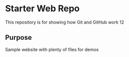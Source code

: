 # Starter Web Repo

This repository is for showing how Git and GitHub work 12

## Purpose

Sample website with plenty of files for demos
